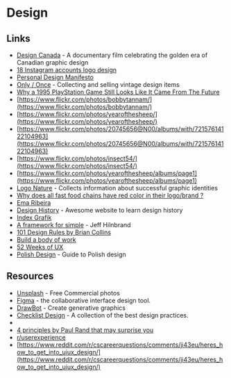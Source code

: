 # Design

## Links

-   [Design Canada](https://designcanada.com/) - A documentary film celebrating the golden era of Canadian graphic design
-   [18 Instagram accounts logo design](https://mylogowave.com/instagram-accounts-logo-inspiration/)
-   [Personal Design Manifesto](https://blog.prototypr.io/a-personal-design-manifesto-ec3f2d51b47c)
-   [Only / Once](https://onlyonceshop.com/) - Collecting and selling vintage design items
-   [Why a 1995 PlayStation Game Still Looks Like It Came From The Future](https://kotaku.com/why-a-1995-playstation-game-still-looks-like-it-came-fr-5870340)
-   [](https://www.flickr.com/photos/bobbytannam/)[https://www.flickr.com/photos/bobbytannam/](https://www.flickr.com/photos/bobbytannam/)
-   [](https://www.flickr.com/photos/yearofthesheep/)[https://www.flickr.com/photos/yearofthesheep/](https://www.flickr.com/photos/yearofthesheep/)
-   [](https://www.flickr.com/photos/20745656@N00/albums/with/72157614122104963)[https://www.flickr.com/photos/20745656@N00/albums/with/72157614122104963](https://www.flickr.com/photos/20745656@N00/albums/with/72157614122104963)
-   [](https://www.flickr.com/photos/insect54/)[https://www.flickr.com/photos/insect54/](https://www.flickr.com/photos/insect54/)
-   [](https://www.flickr.com/photos/yearofthesheep/albums/page1)[https://www.flickr.com/photos/yearofthesheep/albums/page1](https://www.flickr.com/photos/yearofthesheep/albums/page1)
-   [Logo Nature](http://logonature.com/) - Collects information about successful graphic identities
-   [Why does all fast food chains have red color in their logo/brand ?](https://www.quora.com/Why-does-all-fast-food-chains-have-red-color-in-their-logo-brand)
-   [Ema Ribeira](https://emribeiractsblog.wordpress.com/)
-   [Design History](http://www.designishistory.com/) - Awesome website to learn design history
-   [Index Grafik](http://indexgrafik.fr/)
-   [A framework for simple](https://docs.google.com/presentation/d/199Soy6c77tpttuJD_8atcSfBevJMJRSXswzBibbuqOI/pub?start=false&loop=false&delayms=3000&slide=id.p) - Jeff Hilnbrand
-   [101 Design Rules by Brian Collins](https://www.wearecollins.com/ideas/101-design-rules/)
-   [Build a body of work](https://refinedmind.co/build-a-body-of-work)
-   [52 Weeks of UX](https://52weeksofux.com/)
- [Polish Design](https://designguide.pl/) - Guide to Polish design

## Resources

-   [Unsplash](https://unsplash.com/) - Free Commercial photos
-   [Figma](https://www.figma.com/) - the collaborative interface design tool.
-   [DrawBot](https://www.drawbot.com/index.html) - Create generative graphics
-   [Checklist Design](https://www.checklist.design/) - A collection of the best design practices.
-   
-   [4 principles by Paul Rand that may surprise you](https://en.99designs.pt/blog/famous-design/4-principles-by-paul-rand-that-may-surprise-you/)
-   [r/userexperience](https://www.reddit.com/r/userexperience/)
-   [](https://www.reddit.com/r/cscareerquestions/comments/ji43eu/heres_how_to_get_into_uiux_design/)[https://www.reddit.com/r/cscareerquestions/comments/ji43eu/heres_how_to_get_into_uiux_design/](https://www.reddit.com/r/cscareerquestions/comments/ji43eu/heres_how_to_get_into_uiux_design/)
